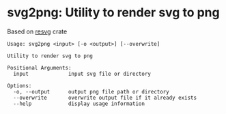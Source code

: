 # svg2png: Utility to render svg to png

Based on [resvg](https://github.com/RazrFalcon/resvg) crate

```text
Usage: svg2png <input> [-o <output>] [--overwrite]

Utility to render svg to png

Positional Arguments:
  input             input svg file or directory

Options:
  -o, --output      output png file path or directory
  --overwrite       overwrite output file if it already exists
  --help            display usage information
```
